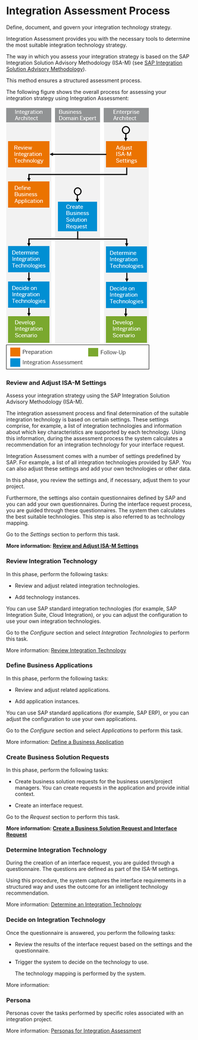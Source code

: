 <!-- loio5769fcd4209b470ba85d2aa5ad32b397 -->

# Integration Assessment Process

Define, document, and govern your integration technology strategy.

Integration Assessment provides you with the necessary tools to determine the most suitable integration technology strategy.

The way in which you assess your integration strategy is based on the SAP Integration Solution Advisory Methodology \(ISA-M\) \(see [SAP Integration Solution Advisory Methodology](sap-integration-solution-advisory-methodology-a2e17f3.md)\).

This method ensures a structured assessment process.

The following figure shows the overall process for assessing your integration strategy using Integration Assessment:



![](images/Image_Map_Integration_Assesment_Overall_Process_51408c5.png)



### Review and Adjust ISA-M Settings

Assess your integration strategy using the SAP Integration Solution Advisory Methodology \(ISA-M\).

The integration assessment process and final determination of the suitable integration technology is based on certain settings. These settings comprise, for example, a list of integration technologies and information about which key characteristics are supported by each technology. Using this information, during the assessment process the system calculates a recommendation for an integration technology for your interface request.

Integration Assessment comes with a number of settings predefined by SAP. For example, a list of all integration technologies provided by SAP. You can also adjust these settings and add your own technologies or other data.

In this phase, you review the settings and, if necessary, adjust them to your project.

Furthermore, the settings also contain questionnaires defined by SAP and you can add your own questionnaires. During the interface request process, you are guided through these questionnaires. The system then calculates the best suitable technologies. This step is also referred to as technology mapping.

Go to the *Settings* section to perform this task.

**More information: [Review and Adjust ISA-M Settings](review-and-adjust-isa-m-settings-957de13.md)**



### Review Integration Technology

In this phase, perform the following tasks:

-   Review and adjust related integration technologies.

-   Add technology instances.


You can use SAP standard integration technologies \(for example, SAP Integration Suite, Cloud Integration\), or you can adjust the configuration to use your own integration technologies.

Go to the *Configure* section and select *Integration Technologies* to perform this task.

More information: [Review Integration Technology](review-integration-technology-47439ac.md)



### Define Business Applications

In this phase, perform the following tasks:

-   Review and adjust related applications.

-   Add application instances.


You can use SAP standard applications \(for example, SAP ERP\), or you can adjust the configuration to use your own applications.

Go to the *Configure* section and select *Applications* to perform this task.

More information: [Define a Business Application](define-a-business-application-0da1b1e.md)



### Create Business Solution Requests

In this phase, perform the following tasks:

-   Create business solution requests for the business users/project managers. You can create requests in the application and provide initial context.

-   Create an interface request.


Go to the *Request* section to perform this task.

**More information: [Create a Business Solution Request and Interface Request](create-a-business-solution-request-and-interface-request-f3d983a.md)**



### Determine Integration Technology

During the creation of an interface request, you are guided through a questionnaire. The questions are defined as part of the ISA-M settings.

Using this procedure, the system captures the interface requirements in a structured way and uses the outcome for an intelligent technology recommendation.

More information: [Determine an Integration Technology](determine-an-integration-technology-69b6dae.md)



### Decide on Integration Technology

Once the questionnaire is answered, you perform the following tasks:

-   Review the results of the interface request based on the settings and the questionnaire.

-   Trigger the system to decide on the technology to use.

    The technology mapping is performed by the system.


More information:  <?sap-ot O2O class="- topic/xref " href="fb4bc24faec44bdb9cdc1d02d9b5ca99.xml" text="" desc="" xtrc="xref:14" xtrf="file:/home/builder/src/dita-all/slu1713332208086/loiocc0ab4c7365e43bbbee9eae27deb32da_en-US/src/content/localization/en-us/5769fcd4209b470ba85d2aa5ad32b397.xml" output-class="" outputTopicFile="file:/home/builder/tp.net.sf.dita-ot/2.3/plugins/com.elovirta.dita.markdown_1.3.0/xsl/dita2markdownImpl.xsl" ?> 



### Persona

Personas cover the tasks performed by specific roles associated with an integration project.

More information: [Personas for Integration Assessment](60-Security/personas-for-integration-assessment-5df5af1.md)

